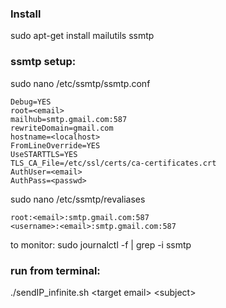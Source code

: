 ### Install

sudo apt-get install mailutils ssmtp

### ssmtp setup:

sudo nano /etc/ssmtp/ssmtp.conf
```
Debug=YES
root=<email>
mailhub=smtp.gmail.com:587
rewriteDomain=gmail.com
hostname=<localhost>
FromLineOverride=YES
UseSTARTTLS=YES
TLS_CA_File=/etc/ssl/certs/ca-certificates.crt
AuthUser=<email>
AuthPass=<passwd>
```

sudo nano /etc/ssmtp/revaliases
```
root:<email>:smtp.gmail.com:587
<username>:<email>:smtp.gmail.com:587
```

to monitor: sudo journalctl -f | grep -i ssmtp

### run from terminal:

./sendIP_infinite.sh \<target email> \<subject>
